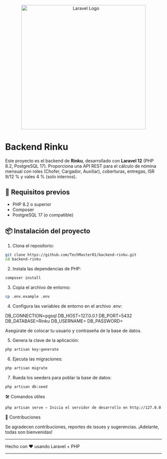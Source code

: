 <p align="center"><a href="https://laravel.com" target="_blank"><img src="https://raw.githubusercontent.com/laravel/art/master/logo-lockup/5%20SVG/2%20CMYK/1%20Full%20Color/laravel-logolockup-cmyk-red.svg" width="400" alt="Laravel Logo"></a></p>

# Backend Rinku

Este proyecto es el backend de **Rinku**, desarrollado con **Laravel 12** (PHP 8.2, PostgreSQL 17). Proporciona una API REST para el cálculo de nómina mensual con roles (Chofer, Cargador, Auxiliar), coberturas, entregas, ISR 9/12 % y vales 4 % (solo internos).

## 🚀 Requisitos previos
- PHP 8.2 o superior
- Composer
- PostgreSQL 17 (o compatible)

## 📦 Instalación del proyecto

1. Clona el repositorio:

```bash
git clone https://github.com/TechMaster01/backend-rinku.git
cd backend-rinku
```

2. Instala las dependencias de PHP:

```bash
composer install
```

3. Copia el archivo de entorno:

```bash
cp .env.example .env
```

4. Configura las variables de entorno en el archivo .env:

DB_CONNECTION=pgsql
DB_HOST=127.0.0.1
DB_PORT=5432
DB_DATABASE=Rinku
DB_USERNAME=
DB_PASSWORD=

Asegúrate de colocar tu usuario y contraseña de la base de datos.


5. Genera la clave de la aplicación:

```bash
php artisan key:generate
```

6. Ejecuta las migraciones:

```bash
php artisan migrate
```

7. Rueda los seeders para poblar la base de datos:

```bash
php artisan db:seed
```

🛠️ Comandos útiles

```bash
php artisan serve – Inicia el servidor de desarrollo en http://127.0.0.1:8000
```

🤝 Contribuciones

Se agradecen contribuciones, reportes de issues y sugerencias. ¡Adelante, todas son bienvenidas!


---

Hecho con ❤️ usando Laravel + PHP

---

